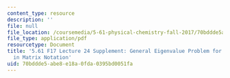 ```yaml
---
content_type: resource
description: ''
file: null
file_location: /coursemedia/5-61-physical-chemistry-fall-2017/70bddde5abe8e18a0fda0395bd0051fa_MIT5_61F17_lec24_supp.pdf
file_type: application/pdf
resourcetype: Document
title: '5.61 F17 Lecture 24 Supplement: General Eigenvalue Problem for LCAO-MO Expressed
  in Matrix Notation'
uid: 70bddde5-abe8-e18a-0fda-0395bd0051fa
---
```

